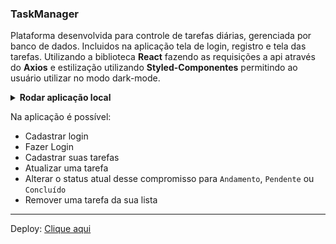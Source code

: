 ### TaskManager

Plataforma desenvolvida para controle de tarefas diárias, gerenciada por banco de dados.
Incluidos na aplicação tela de login, registro e tela das tarefas. Utilizando a biblioteca __React__ fazendo as requisições a api através do __Axios__ e estilização utilizando __Styled-Componentes__ permitindo ao usuário utilizar no modo dark-mode.

<details>
  <summary>
    <strong> Rodar aplicação local </strong>
  </summary><br>

  1. Instale as dependências frontend:
      - `cd frontend`
      - `npm install`

  2. Rodar o comando:
      - `npm start`
  
  3. Endereço da aplicação esta na url: 
      - ` http://localhost:3000`
</details>

Na aplicação é possível:
 - Cadastrar login
 - Fazer Login
 - Cadastrar suas tarefas
 - Atualizar uma tarefa
 - Alterar o status atual desse compromisso para `Andamento`, `Pendente` ou `Concluído`
 - Remover uma tarefa da sua lista
 
 ---

Deploy: [Clique aqui](https://taskmanager-ams.netlify.app)
